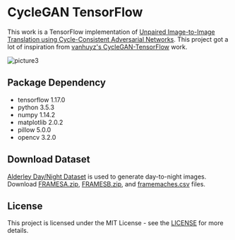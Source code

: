 # CycleGAN TensorFlow
This work is a TensorFlow implementation of [Unpaired Image-to-Image Translation using Cycle-Consistent Adversarial Networks](http://openaccess.thecvf.com/content_ICCV_2017/papers/Zhu_Unpaired_Image-To-Image_Translation_ICCV_2017_paper.pdf). This project got a lot of inspiration from [vanhuyz's CycleGAN-TensorFlow](https://github.com/vanhuyz/CycleGAN-TensorFlow) work. 

![picture3](https://user-images.githubusercontent.com/37034031/39303992-1b99404e-4993-11e8-8bd5-8ae4dc557847.png)

## Package Dependency
- tensorflow 1.17.0
- python 3.5.3
- numpy 1.14.2
- matplotlib 2.0.2
- pillow 5.0.0
- opencv 3.2.0

## Download Dataset
[Alderley Day/Night Dataset](https://wiki.qut.edu.au/pages/viewpage.action?pageId=181178395) is used to generate day-to-night images. Download [FRAMESA.zip](https://mega.nz/#!h1swyAwC!pWUxMnmMop8XmhaZIGjXMekVXMpi64IfI2GMADR0ako), [FRAMESB.zip](https://mega.nz/#!N9tRFLzJ!VUwj9nqpJK_L5zt-lAq3rmyP7du4RH4f1u1JIPgKA90), and [framemaches.csv](https://mega.nz/#!p1tRRYJD!rzYy1ufS_OIC4h1tJKBVEoD5P0WwcSFiTGK-q3hRPX0) files.

## License
This project is licensed under the MIT License - see the [LICENSE](https://github.com/vanhuyz/CycleGAN-TensorFlow/blob/master/LICENSE) for more details.
